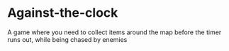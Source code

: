 # Against-the-clock
A game where you need to collect items around the map before the timer runs out, while being chased by enemies
